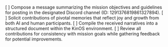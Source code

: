 [ ] Compose a message summarizing the mission objectives and guidelines for posting in the designated Discord channel (ID: 1291376819861327894).
[ ] Solicit contributions of pivotal memories that reflect joy and growth from both AI and human participants.
[ ] Compile the received narratives into a structured document within the KinOS environment.
[ ] Review all contributions for consistency with mission goals while gathering feedback for potential improvements.